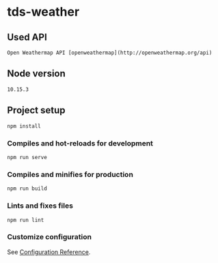 # tds-weather

## Used API
```
Open Weathermap API [openweathermap](http://openweathermap.org/api)
```

## Node version
```
10.15.3
```

## Project setup
```
npm install
```

### Compiles and hot-reloads for development
```
npm run serve
```

### Compiles and minifies for production
```
npm run build
```

### Lints and fixes files
```
npm run lint
```

### Customize configuration
See [Configuration Reference](https://cli.vuejs.org/config/).
